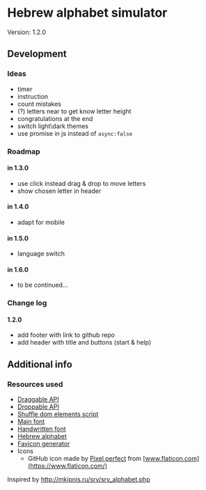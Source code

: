 # Hebrew alphabet simulator

Version: 1.2.0

## Development

### Ideas

- timer
- instruction
- count mistakes
- (?) letters near to get know letter height
- congratulations at the end
- switch light\dark themes
- use promise in js instead of `async:false`

### Roadmap

#### in 1.3.0

- use click instead drag & drop to move letters
- show chosen letter in header

#### in 1.4.0

- adapt for mobile

#### in 1.5.0

- language switch

#### in 1.6.0

- to be continued...

### Change log

#### 1.2.0

- add footer with link to github repo
- add header with title and buttons (start & help)

## Additional info

### Resources used

- [Draggable API](https://api.jqueryui.com/draggable/)
- [Droppable API](https://api.jqueryui.com/droppable/)
- [Shuffle dom elements script](https://css-tricks.com/snippets/jquery/shuffle-dom-elements/)
- [Main font](https://fonts.google.com/specimen/Rubik?query=rubik)
- [Handwritten font](https://alefalefalef.co.il/en/resources/פונטים-בחינם/)
- [Hebrew alphabet](https://en.wikipedia.org/wiki/Hebrew_alphabet)
- [Favicon generator](https://favicon.io/)
- Icons
    - GitHub icon made by [Pixel perfect](https://www.flaticon.com/authors/pixel-perfect) from [www.flaticon.com](https://www.flaticon.com/)

Inspired by <http://mkipnis.ru/srv/srv_alphabet.php>
